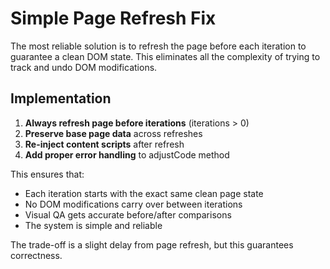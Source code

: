 # Simple Page Refresh Fix

The most reliable solution is to refresh the page before each iteration to guarantee a clean DOM state. This eliminates all the complexity of trying to track and undo DOM modifications.

## Implementation

1. **Always refresh page before iterations** (iterations > 0)
2. **Preserve base page data** across refreshes
3. **Re-inject content scripts** after refresh
4. **Add proper error handling** to adjustCode method

This ensures that:
- Each iteration starts with the exact same clean page state
- No DOM modifications carry over between iterations  
- Visual QA gets accurate before/after comparisons
- The system is simple and reliable

The trade-off is a slight delay from page refresh, but this guarantees correctness.